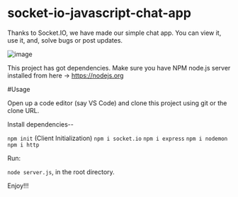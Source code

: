 # socket-io-javascript-chat-app
Thanks to Socket.IO, we have made our simple chat app. You can view it, use it, and, solve bugs or post updates. 

![image](https://user-images.githubusercontent.com/82638503/175021177-7cdd3c01-2abb-4caa-8cd7-db4c5d77d5c4.png)

This project has got dependencies. Make sure you have NPM
node.js server installed from here -> https://nodejs.org 

#Usage

Open up a code editor (say VS Code) and clone this 
project using git or the clone URL.

Install dependencies--

``` npm init ``` (Client Initialization)
``` npm i socket.io ```
``` npm i express ```
``` npm i nodemon ```
``` npm i http ```

Run:

``` node server.js ```, in the root directory.

Enjoy!!!


